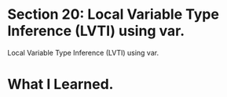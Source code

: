 # Section 20: Local Variable Type Inference (LVTI) using var.

Local Variable Type Inference (LVTI) using var.

# What I Learned.
